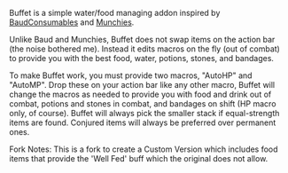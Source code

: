 Buffet is a simple water/food managing addon inspired by
[BaudConsumables](http://wow.curse.com/downloads/details/5827/) and
[Munchies](http://www.wowinterface.com/downloads/info8174-Munchies.html).

Unlike Baud and Munchies, Buffet does not swap items on the action bar (the
noise bothered me).  Instead it edits macros on the fly (out of combat) to
provide you with the best food, water, potions, stones, and bandages.

To make Buffet work, you must provide two macros, "AutoHP" and "AutoMP".  Drop
these on your action bar like any other macro, Buffet will change the macros as
needed to provide you with food and drink out of combat, potions and stones in
combat, and bandages on shift (HP macro only, of course).  Buffet will always
pick the smaller stack if equal-strength items are found.  Conjured items will
always be preferred over permanent ones.

Fork Notes: This is a fork to create a Custom Version which includes food items 
that provide the 'Well Fed' buff which the original does not allow.
